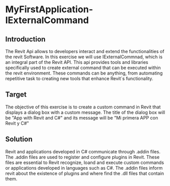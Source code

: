 # MyFirstApplication-IExternalCommand

## Introduction

The Revit Api allows to developers interact and extend the functionalities of the revit Software.
In this exercise we will use IExternalCommnad, which is an integral part of the Revit API. This api provides tools and libraries specifically used to create external command that can be executed within the revit environment.
These commands can be anything, from automating repetitive task to creating new tools that enhance Revit´s functionality.

## Target

The objective of this exercise is to create a custom command in Revit that displays a dialog box with a custom message. 
The title of the dialog box will be "App with Revit and C#" and its message will be "Mi primera APP con Revit y C#"

## Solution

Revit and applications developed in C# communicate through .addin files.
The .addin files are used to register and configure plugins in Revit. These files are essential to Revit recognize, loand and execute custom commands or applications developed in languages such as C#.
The .addin files inform revit about the existence of plugins and where find the .dll files that contain them.
